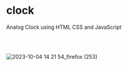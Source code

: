 # clock

Analog Clock using HTML CSS and JavaScript

<br><br>


![2023-10-04 14 21 54_firefox (253)](https://github.com/charith-codex/clock/assets/131009269/9900250b-382e-418e-9444-f0a8fdb8c13a)
